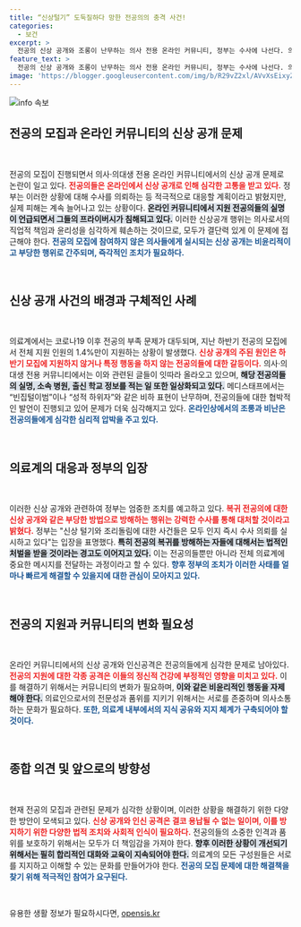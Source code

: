 ```yaml
---
title: “신상털기” 도둑질하다 망한 전공의의 충격 사건!
categories:
  - 보건
excerpt: >
  전공의 신상 공개와 조롱이 난무하는 의사 전용 온라인 커뮤니티, 정부는 수사에 나선다. 의료계의 갈등이 심화되는 가운데, ‘배신자’ 낙인 찍기와 집단 린치가 계속되며 피해자들은 심각한 고통을 호소하고 있다.
feature_text: >
  전공의 신상 공개와 조롱이 난무하는 의사 전용 온라인 커뮤니티, 정부는 수사에 나선다. 의료계의 갈등이 심화되는 가운데, ‘배신자’ 낙인 찍기와 집단 린치가 계속되며 피해자들은 심각한 고통을 호소하고 있다.
image: 'https://blogger.googleusercontent.com/img/b/R29vZ2xl/AVvXsEixyZcFfHzMRdzZMjFBmAUKJYCLCGyLL1o632UiGVXcaFdKo_bkvkuCioo0uUKlGfBVcT3P84aROyZIXSBEx3Aw5nCQ3pTgDom1WDC4m8eifvWiAmWEEVb4x6G_l8C0QH225ldMjyaFvpxGEBGNO37VmDTDMHGhJPq73UglMfDca1-0aw/s1600/blogspot.png'
---
```


<p><img src="https://blogger.googleusercontent.com/img/b/R29vZ2xl/AVvXsEixyZcFfHzMRdzZMjFBmAUKJYCLCGyLL1o632UiGVXcaFdKo_bkvkuCioo0uUKlGfBVcT3P84aROyZIXSBEx3Aw5nCQ3pTgDom1WDC4m8eifvWiAmWEEVb4x6G_l8C0QH225ldMjyaFvpxGEBGNO37VmDTDMHGhJPq73UglMfDca1-0aw/s1600/blogspot.png" alt="info 속보" /></p>

<h2 data-ke-size="size26">전공의 모집과 온라인 커뮤니티의 신상 공개 문제</h2>

<p data-ke-size="size16">&nbsp;</p>

<p>전공의 모집이 진행되면서 의사·의대생 전용 온라인 커뮤니티에서의 신상 공개 문제로 논란이 일고 있다. <b><span style="color: #ee2323;">전공의들은 온라인에서 신상 공개로 인해 심각한 고통을 받고 있다.</span></b> 정부는 이러한 상황에 대해 수사를 의뢰하는 등 적극적으로 대응할 계획이라고 밝혔지만, 실제 피해는 계속 늘어나고 있는 상황이다. <b><span style="background-color: #21538527;">온라인 커뮤니티에서 지원 전공의들의 실명이 언급되면서 그들의 프라이버시가 침해되고 있다.</span></b> 이러한 신상공개 행위는 의사로서의 직업적 책임과 윤리성을 심각하게 훼손하는 것이므로, 모두가 결단력 있게 이 문제에 접근해야 한다. <b><span style="color: #1a5490;">전공의 모집에 참여하지 않은 의사들에게 실시되는 신상 공개는 비윤리적이고 부당한 행위로 간주되며, 즉각적인 조치가 필요하다.</span></b></p>

<p data-ke-size="size16">&nbsp;</p>

<h2 data-ke-size="size26">신상 공개 사건의 배경과 구체적인 사례</h2>

<p data-ke-size="size16">&nbsp;</p>

<p>의료계에서는 코로나19 이후 전공의 부족 문제가 대두되며, 지난 하반기 전공의 모집에서 전체 지원 인원의 1.4%만이 지원하는 상황이 발생했다. <b><span style="color: #ee2323;">신상 공개의 주된 원인은 하반기 모집에 지원하지 않거나 특정 행동을 하지 않는 전공의들에 대한 갈등이다.</span></b> 의사·의대생 전용 커뮤니티에서는 이와 관련된 글들이 잇따라 올라오고 있으며, <b><span style="background-color: #21538527;">해당 전공의들의 실명, 소속 병원, 출신 학교 정보를 적는 일 또한 일상화되고 있다.</span></b> 메디스태프에서는 “빈집털이범”이나 “성적 하위자”와 같은 비하 표현이 난무하며, 전공의들에 대한 협박적인 발언이 진행되고 있어 문제가 더욱 심각해지고 있다. <b><span style="color: #1a5490;">온라인상에서의 조롱과 비난은 전공의들에게 심각한 심리적 압박을 주고 있다.</span></b></p>

<p data-ke-size="size16">&nbsp;</p>

<h2 data-ke-size="size26">의료계의 대응과 정부의 입장</h2>

<p data-ke-size="size16">&nbsp;</p>

<p>이러한 신상 공개와 관련하여 정부는 엄중한 조치를 예고하고 있다. <b><span style="color: #ee2323;">복귀 전공의에 대한 신상 공개와 같은 부당한 방법으로 방해하는 행위는 강력한 수사를 통해 대처할 것이라고 밝혔다.</span></b> 정부는 "신상 털기와 조리돌림에 대한 사건들은 모두 인지 즉시 수사 의뢰를 실시하고 있다"는 입장을 표명했다. <b><span style="background-color: #21538527;">특히 전공의 복귀를 방해하는 자들에 대해서는 법적인 처벌을 받을 것이라는 경고도 이어지고 있다.</span></b> 이는 전공의들뿐만 아니라 전체 의료계에 중요한 메시지를 전달하는 과정이라고 할 수 있다. <b><span style="color: #1a5490;">향후 정부의 조치가 이러한 사태를 얼마나 빠르게 해결할 수 있을지에 대한 관심이 모아지고 있다.</span></b></p>

<p data-ke-size="size16">&nbsp;</p>

<h2 data-ke-size="size26">전공의 지원과 커뮤니티의 변화 필요성</h2>

<p data-ke-size="size16">&nbsp;</p>

<p>온라인 커뮤니티에서의 신상 공개와 인신공격은 전공의들에게 심각한 문제로 남아있다. <b><span style="color: #ee2323;">전공의 지원에 대한 각종 공격은 이들의 정신적 건강에 부정적인 영향을 미치고 있다.</span></b> 이를 해결하기 위해서는 커뮤니티의 변화가 필요하며, <b><span style="background-color: #21538527;">이와 같은 비윤리적인 행동을 자제해야 한다.</span></b> 의료인으로서의 전문성과 품위를 지키기 위해서는 서로를 존중하며 의사소통하는 문화가 필요하다. <b><span style="color: #1a5490;">또한, 의료계 내부에서의 지식 공유와 지지 체계가 구축되어야 할 것이다.</span></b></p>

<p data-ke-size="size16">&nbsp;</p>

<h2 data-ke-size="size26">종합 의견 및 앞으로의 방향성</h2>

<p data-ke-size="size16">&nbsp;</p>

<p>현재 전공의 모집과 관련된 문제가 심각한 상황이며, 이러한 상황을 해결하기 위한 다양한 방안이 모색되고 있다. <b><span style="color: #ee2323;">신상 공개와 인신 공격은 결코 용납될 수 없는 일이며, 이를 방지하기 위한 다양한 법적 조치와 사회적 인식이 필요하다.</span></b> 전공의들의 소중한 인격과 품위를 보호하기 위해서는 모두가 더 책임감을 가져야 한다. <b><span style="background-color: #21538527;">향후 이러한 상황이 개선되기 위해서는 필히 합리적인 대화와 교육이 지속되어야 한다.</span></b> 의료계의 모든 구성원들은 서로를 지지하고 이해할 수 있는 문화를 만들어가야 한다. <b><span style="color: #1a5490;">전공의 모집 문제에 대한 해결책을 찾기 위해 적극적인 참여가 요구된다.</span></b></p>

<p data-ke-size="size16">&nbsp;</p>
유용한 생활 정보가 필요하시다면, <a href="https://opensis.kr" rel="dofollow">opensis.kr</a>


